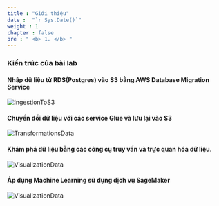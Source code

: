 ```yaml
---
title : "Giới thiệu"
date :  "`r Sys.Date()`" 
weight : 1 
chapter : false
pre : " <b> 1. </b> "
---
```

### Kiến trúc của bài lab

#### Nhập dữ liệu từ RDS(Postgres) vào S3 bằng AWS Database Migration Service

![IngestionToS3](/images/01-arch.png) 

#### Chuyển đổi dữ liệu với các service Glue và lưu lại vào S3

![TransformationsData](/images/02-arch.png) 

#### Khám phá dữ liệu bằng các công cụ truy vấn và trực quan hóa dữ liệu.

![VisualizationData](/images/03-arch.png)

#### Áp dụng Machine Learning sử dụng dịch vụ SageMaker

![VisualizationData](/images/04-arch.png)